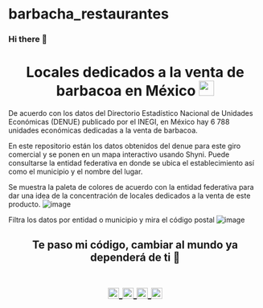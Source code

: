 # barbacha_restaurantes
### Hi there 👋

<!--
**sanalexito/sanalexito** is a ✨ _special_ ✨ repository because its `README.md` (this file) appears on your GitHub profile.

Here are some ideas to get you started:

- 🔭 I’m currently working on ...
- 🌱 I’m currently learning ...
- 👯 I’m looking to collaborate on ...
- 🤔 I’m looking for help with ...
- 💬 Ask me about ...
- 📫 How to reach me: ...
- 😄 Pronouns: ...
- ⚡ Fun fact: ...
-->
<!-- Title -->
<h1 align="center">Locales dedicados a la venta de barbacoa en México
  <img src="https://raw.githubusercontent.com/iampavangandhi/iampavangandhi/master/gifs/Hi.gif" 
       width="30px">
  </h2></h1>

De acuerdo con los datos del Directorio Estadístico Nacional de Unidades Económicas (DENUE) publicado por el INEGI, en México hay 6 788 unidades económicas dedicadas a la venta de barbacoa. 

En este repositorio están los datos obtenidos del denue para este giro comercial y se ponen en un mapa interactivo usando Shyni. Puede consultarse la entidad federativa en donde se ubica el establecimiento así como el municipio y el nombre del lugar.

Se muestra la paleta de colores de acuerdo con la entidad federativa para dar una idea de la concentración de locales dedicados a la venta de este producto.
![image](https://github.com/sanalexito/barbacha_restaurantes/assets/65984679/2d3396e8-044e-431f-b545-d4a579d19f4b)

Filtra los datos por entidad o municipio y mira el código postal
![image](https://github.com/sanalexito/barbacha_restaurantes/assets/65984679/6dccbabe-f520-4397-808d-660d9052ef9a)

<!-- Quote -->
<h2 align="center">Te paso mi código, cambiar al mundo ya dependerá de ti 🤯

  <!-- Social Network -->
<h1 align="center">
<a href="https://www.instagram.com/san_alexito/">
  <img align="center" 
       alt="Lunox's Instagram" 
       width="22px" 
       src="https://user-images.githubusercontent.com/55005374/103146167-0b04ac00-470b-11eb-84fc-db4b7299e4ef.png" />
  </a>
  
<a href="https://www.linkedin.com/in/sanchez-peralta-alejandro/">
  <img align="center" 
       alt="Linkdein" 
       width="22px" 
       src="https://user-images.githubusercontent.com/55005374/103146171-312a4c00-470b-11eb-8839-992580bb8206.png" />
  </a>

 <a href="https://stackoverflow.com/users/22206002/alejandro-s%c3%a1nchez-peralta">
  <img align="center" 
       alt="Stack Overflow" 
       width="22px" 
       src="https://user-images.githubusercontent.com/55005374/103146236-e52bd700-470b-11eb-861e-e6f549b02b88.png" />
  </a>
  
<a href="mailto:sanchez.alexito@gmail.com">
  <img align="center" 
       alt="Gmail" 
       width="22px" 
       src="https://user-images.githubusercontent.com/55005374/103146250-0d1b3a80-470c-11eb-8ead-a92232d45d6e.png" />
  </a>
</h1>

